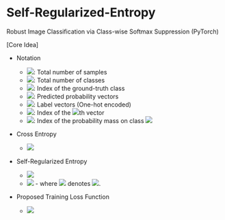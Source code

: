 # Self-Regularized-Entropy
Robust Image Classification via Class-wise Softmax Suppression (PyTorch)

[Core Idea]
* Notation
    - <img src="https://render.githubusercontent.com/render/math?math=N">: Total number of samples
    - <img src="https://render.githubusercontent.com/render/math?math=K">: Total number of classes
    - <img src="https://render.githubusercontent.com/render/math?math=g">: Index of the ground-truth class
    - <img src="https://render.githubusercontent.com/render/math?math=\hat{y}">: Predicted probability vectors
    - <img src="https://render.githubusercontent.com/render/math?math=y">: Label vectors (One-hot encoded)
    - <img src="https://render.githubusercontent.com/render/math?math=(i)">: Index of the <img src="https://render.githubusercontent.com/render/math?math=i">th vector
    - <img src="https://render.githubusercontent.com/render/math?math=[j]">: Index of the probability mass on class <img src="https://render.githubusercontent.com/render/math?math=j">


* Cross Entropy
    - <img src="https://render.githubusercontent.com/render/math?math=H(y, \hat{y})=-\frac{1}{N}\sum_{i=1}^{N}log(\hat{y}^{(i)[g]})">

* Self-Regularized Entropy
    - <img src="https://render.githubusercontent.com/render/math?math=S(\hat{y})=-\frac{1}{N}\sum_{i=1}^{N}\sum_{j=1, j \ne g}^{K}R(\hat{y}^{(i)[j]})">
    - <img src="https://render.githubusercontent.com/render/math?math=R(\hat{y}^{(i)[j]})=\frac{c(\hat{y}^{(i)[j]})}{c(\hat{y}^{(i)[j]})%2B\hat{y}^{(i)[j]}}log(\frac{c(\hat{y}^{(i)[j]})}{c(\hat{y}^{(i)[j]}%2B\hat{y}^{(i)[j]}})%2B\frac{\hat{y}^{(i)[j]}}{c(\hat{y}^{(i)[j]})%2B\hat{y}^{(i)[j]}}log(\frac{\hat{y}^{(i)[j]}}{c(\hat{y}^{(i)[j]})%2B\hat{y}^{(i)[j]}})">
        - where <img src="https://render.githubusercontent.com/render/math?math=c(\hat{y}^{(i)[j]})"> denotes <img src="https://render.githubusercontent.com/render/math?math=\frac{1}{K-1}\hat{y}^{(i)[j]}">.

* Proposed Training Loss Function
    - <img src="https://render.githubusercontent.com/render/math?math=H(y,\hat{y})-S(\hat{y})">
    